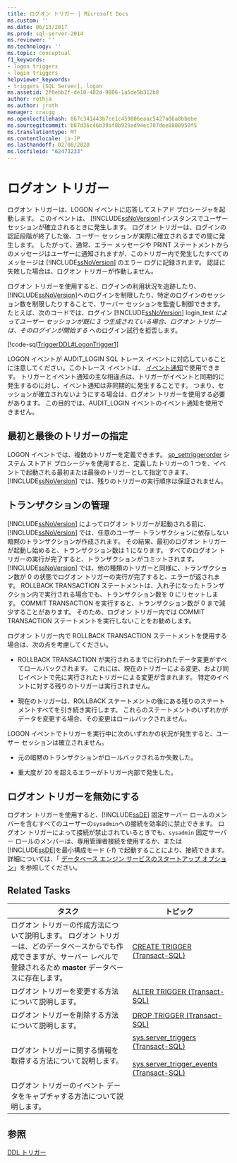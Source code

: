 ```yaml
---
title: ログオン トリガー | Microsoft Docs
ms.custom: ''
ms.date: 06/13/2017
ms.prod: sql-server-2014
ms.reviewer: ''
ms.technology: ''
ms.topic: conceptual
f1_keywords:
- logon triggers
- login triggers
helpviewer_keywords:
- triggers [SQL Server], logon
ms.assetid: 2f0ebb2f-de10-482d-9806-1a5de5b312b8
author: rothja
ms.author: jroth
manager: craigg
ms.openlocfilehash: 867c341443b7ce1c459806eaac5427a06a8bbebe
ms.sourcegitcommit: b87d36c46b39af8b929ad94ec707dee8800950f5
ms.translationtype: MT
ms.contentlocale: ja-JP
ms.lasthandoff: 02/08/2020
ms.locfileid: "62473233"
---
```

# <a name="logon-triggers"></a>ログオン トリガー
  ログオン トリガーは、LOGON イベントに応答してストアド プロシージャを起動します。 このイベントは、 [!INCLUDE[ssNoVersion](../../includes/ssnoversion-md.md)]インスタンスでユーザー セッションが確立されるときに発生します。 ログオン トリガーは、ログインの認証段階が終了した後、ユーザー セッションが実際に確立されるまでの間に発生します。 したがって、通常、エラー メッセージや PRINT ステートメントからのメッセージはユーザーに通知されますが、このトリガー内で発生したすべてのメッセージは [!INCLUDE[ssNoVersion](../../includes/ssnoversion-md.md)] のエラー ログに記録されます。 認証に失敗した場合は、ログオン トリガーが作動しません。  
  
 ログオン トリガーを使用すると、ログインの利用状況を追跡したり、 [!INCLUDE[ssNoVersion](../../includes/ssnoversion-md.md)]へのログインを制限したり、特定のログインのセッション数を制限したりすることで、サーバー セッションを監査し制御できます。 たとえば、次のコードでは、ログイン [!INCLUDE[ssNoVersion](../../includes/ssnoversion-md.md)] login_test *によってユーザー セッションが既に 3 つ生成されている場合、ログオン トリガーは、そのログインが開始する* へのログイン試行を拒否します。  
  
 [!code-sql[TriggerDDL#LogonTrigger1](../../snippets/tsql/SQL14/tsql/triggerddl/transact-sql/snippet_create_alter_drop_trigger.sql#logontrigger1)]  
  
 LOGON イベントが AUDIT_LOGIN SQL トレース イベントに対応していることに注意してください。このトレース イベントは、 [イベント通知](../service-broker/event-notifications.md)で使用できます。 トリガーとイベント通知の主な相違点は、トリガーがイベントと同期的に発生するのに対し、イベント通知は非同期的に発生することです。 つまり、セッションが確立されないようにする場合は、ログオン トリガーを使用する必要があります。 この目的では、AUDIT_LOGIN イベントのイベント通知を使用できません。  
  
## <a name="specifying-first-and-last-trigger"></a>最初と最後のトリガーの指定  
 LOGON イベントでは、複数のトリガーを定義できます。 [sp_settriggerorder](/sql/relational-databases/system-stored-procedures/sp-settriggerorder-transact-sql) システム ストアド プロシージャを使用すると、定義したトリガーの 1 つを、イベントで起動される最初または最後のトリガーとして指定できます。 [!INCLUDE[ssNoVersion](../../includes/ssnoversion-md.md)] では、残りのトリガーの実行順序は保証されません。  
  
## <a name="managing-transactions"></a>トランザクションの管理  
 [!INCLUDE[ssNoVersion](../../includes/ssnoversion-md.md)] によってログオン トリガーが起動される前に、 [!INCLUDE[ssNoVersion](../../includes/ssnoversion-md.md)] では、任意のユーザー トランザクションに依存しない暗黙のトランザクションが作成されます。 その結果、最初のログオン トリガーが起動し始めると、トランザクション数は 1 になります。 すべてのログオン トリガーの実行が完了すると、トランザクションがコミットされます。 [!INCLUDE[ssNoVersion](../../includes/ssnoversion-md.md)] では、他の種類のトリガーと同様に、トランザクション数が 0 の状態でログオン トリガーの実行が完了すると、エラーが返されます。 ROLLBACK TRANSACTION ステートメントは、入れ子になったトランザクション内で実行される場合でも、トランザクション数を 0 にリセットします。 COMMIT TRANSACTION を実行すると、トランザクション数が 0 まで減少することがあります。 そのため、ログオン トリガー内では COMMIT TRANSACTION ステートメントを実行しないことをお勧めします。  
  
 ログオン トリガー内で ROLLBACK TRANSACTION ステートメントを使用する場合は、次の点を考慮してください。  
  
-   ROLLBACK TRANSACTION が実行されるまでに行われたデータ変更がすべてロールバックされます。 これには、現在のトリガーによる変更、および同じイベントで先に実行されたトリガーによる変更が含まれます。 特定のイベントに対する残りのトリガーは実行されません。  
  
-   現在のトリガーは、ROLLBACK ステートメントの後にある残りのステートメントすべてを引き続き実行します。 これらのステートメントのいずれかがデータを変更する場合、その変更はロールバックされません。  
  
 LOGON イベントでトリガーを実行中に次のいずれかの状況が発生すると、ユーザー セッションは確立されません。  
  
-   元の暗黙のトランザクションがロールバックされるか失敗した。  
  
-   重大度が 20 を超えるエラーがトリガー内部で発生した。  
  
## <a name="disabling-a-logon-trigger"></a>ログオン トリガーを無効にする  
 ログオン トリガーを使用すると、[!INCLUDE[ssDE](../../../includes/ssde-md.md)] 固定サーバー ロールのメンバーを含むすべてのユーザーの`sysadmin`への接続を効率的に禁止できます。 ログオン トリガーによって接続が禁止されているときでも、`sysadmin` 固定サーバー ロールのメンバーは、専用管理者接続を使用するか、または[!INCLUDE[ssDE](../../../includes/ssde-md.md)]を最小構成モード (-f) で起動することにより、接続できます。 詳細については、「 [データベース エンジン サービスのスタートアップ オプション](../../database-engine/configure-windows/database-engine-service-startup-options.md)」を参照してください。  
  
## <a name="related-tasks"></a>Related Tasks  
  
|タスク|トピック|  
|----------|-----------|  
|ログオン トリガーの作成方法について説明します。 ログオン トリガーは、どのデータベースからでも作成できますが、サーバー レベルで登録されるため **master** データベースに存在します。|[CREATE TRIGGER &#40;Transact-SQL&#41;](/sql/t-sql/statements/create-trigger-transact-sql)|  
|ログオン トリガーを変更する方法について説明します。|[ALTER TRIGGER &#40;Transact-SQL&#41;](/sql/t-sql/statements/alter-trigger-transact-sql)|  
|ログオン トリガーを削除する方法について説明します。|[DROP TRIGGER &#40;Transact-SQL&#41;](/sql/t-sql/statements/drop-trigger-transact-sql)|  
|ログオン トリガーに関する情報を取得する方法について説明します。|[sys.server_triggers &#40;Transact-SQL&#41;](/sql/relational-databases/system-catalog-views/sys-server-triggers-transact-sql)<br /><br /> [sys.server_trigger_events &#40;Transact-SQL&#41;](/sql/relational-databases/system-catalog-views/sys-server-trigger-events-transact-sql)|  
|ログオン トリガーのイベント データをキャプチャする方法について説明します。||  
  
## <a name="see-also"></a>参照  
 [DDL トリガー](../triggers/ddl-triggers.md)  
  
  
